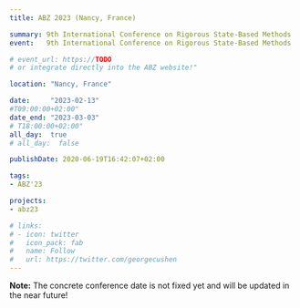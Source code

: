```yaml
---
title: ABZ 2023 (Nancy, France)

summary: 9th International Conference on Rigorous State-Based Methods
event:   9th International Conference on Rigorous State-Based Methods

# event_url: https://TODO
# or integrate directly into the ABZ website!"

location: "Nancy, France"

date:     "2023-02-13"
#T09:00:00+02:00"
date_end: "2023-03-03"
# T18:00:00+02:00"
all_day:  true
# all_day:  false

publishDate: 2020-06-19T16:42:07+02:00

tags:
- ABZ'23

projects:
- abz23

# links:
# - icon: twitter
#   icon_pack: fab
#   name: Follow
#   url: https://twitter.com/georgecushen
---
```


**Note:** The concrete conference date is not fixed yet and will be updated in the near future!
